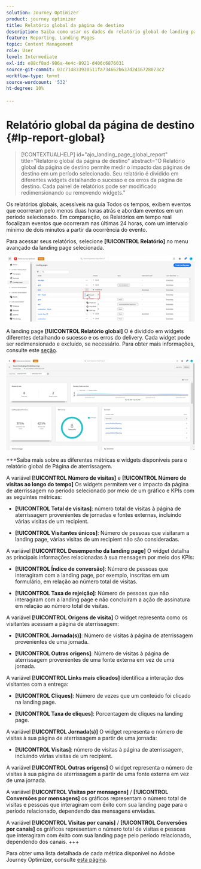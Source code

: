 ```yaml
---
solution: Journey Optimizer
product: journey optimizer
title: Relatório global da página de destino
description: Saiba como usar os dados do relatório global de landing pages
feature: Reporting, Landing Pages
topic: Content Management
role: User
level: Intermediate
exl-id: e88cf8ad-986a-4e4c-8921-d406c6876031
source-git-commit: 03c714833930511fa734662b637d2416728073c2
workflow-type: tm+mt
source-wordcount: '532'
ht-degree: 10%

---
```


# Relatório global da página de destino {#lp-report-global}

>[!CONTEXTUALHELP]
>id="ajo_landing_page_global_report"
>title="Relatório global da página de destino"
>abstract="O Relatório global da página de destino permite medir o impacto das páginas de destino em um período selecionado. Seu relatório é dividido em diferentes widgets detalhando o sucesso e os erros da página de destino. Cada painel de relatórios pode ser modificado redimensionando ou removendo widgets."

Os relatórios globais, acessíveis na guia Todos os tempos, exibem eventos que ocorreram pelo menos duas horas atrás e abordam eventos em um período selecionado. Em comparação, os Relatórios em tempo real focalizam eventos que ocorreram nas últimas 24 horas, com um intervalo mínimo de dois minutos a partir da ocorrência do evento.

Para acessar seus relatórios, selecione **[!UICONTROL Relatório]** no menu avançado da landing page selecionada.

![](assets/landing_page_report.png)

A landing page **[!UICONTROL Relatório global]** O é dividido em widgets diferentes detalhando o sucesso e os erros do delivery. Cada widget pode ser redimensionado e excluído, se necessário. Para obter mais informações, consulte este [seção](global-report.md).

![](assets/landing_page_global.png)

+++Saiba mais sobre as diferentes métricas e widgets disponíveis para o relatório global de Página de aterrissagem.

A variável **[!UICONTROL Número de visitas]** e **[!UICONTROL Número de visitas ao longo do tempo]** Os widgets permitem ver o impacto da página de aterrissagem no período selecionado por meio de um gráfico e KPIs com as seguintes métricas:

* **[!UICONTROL Total de visitas]**: número total de visitas à página de aterrissagem provenientes de jornadas e fontes externas, incluindo várias visitas de um recipient.

* **[!UICONTROL Visitantes únicos]**: Número de pessoas que visitaram a landing page, várias visitas de um recipient não são consideradas.

A variável **[!UICONTROL Desempenho da landing page]** O widget detalha as principais informações relacionadas à sua mensagem por meio dos KPIs:

* **[!UICONTROL Índice de conversão]**: Número de pessoas que interagiram com a landing page, por exemplo, inscritas em um formulário, em relação ao número total de visitas.

* **[!UICONTROL Taxa de rejeição]**: Número de pessoas que não interagiram com a landing page e não concluíram a ação de assinatura em relação ao número total de visitas.

A variável **[!UICONTROL Origens de visita]** O widget representa como os visitantes acessam a página de aterrissagem:

* **[!UICONTROL Jornada(s)]**: Número de visitas à página de aterrissagem provenientes de uma jornada.

* **[!UICONTROL Outras origens]**: Número de visitas à página de aterrissagem provenientes de uma fonte externa em vez de uma jornada.

A variável **[!UICONTROL Links mais clicados]** identifica a interação dos visitantes com a entrega:

* **[!UICONTROL Cliques]**: Número de vezes que um conteúdo foi clicado na landing page.

* **[!UICONTROL Taxa de cliques]**: Porcentagem de cliques na landing page.

A variável **[!UICONTROL Jornada(s)]** O widget representa o número de visitas à sua página de aterrissagem a partir de uma jornada:

* **[!UICONTROL Visitas]**: número de visitas à página de aterrissagem, incluindo várias visitas de um recipient.

A variável **[!UICONTROL Outras origens]** O widget representa o número de visitas à sua página de aterrissagem a partir de uma fonte externa em vez de uma jornada.

A variável **[!UICONTROL Visitas por mensagens]** / **[!UICONTROL Conversões por mensagens]** os gráficos representam o número total de visitas e pessoas que interagiram com êxito com sua landing page para o período relacionado, dependendo das mensagens enviadas.

A variável **[!UICONTROL Visitas por canais]** / **[!UICONTROL Conversões por canais]** os gráficos representam o número total de visitas e pessoas que interagiram com êxito com sua landing page pelo período relacionado, dependendo dos canais.
+++

Para obter uma lista detalhada de cada métrica disponível no Adobe Journey Optimizer, consulte [esta página](global-report.md#list-of-components-global).
